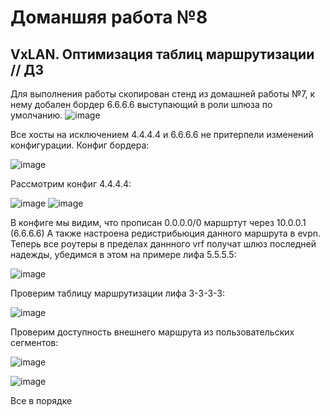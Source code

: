 # Доманшяя работа №8
## VxLAN. Оптимизация таблиц маршрутизации // ДЗ

Для выполнения работы скопирован стенд из домашней работы №7, к нему добален бордер 6.6.6.6 выступающий в роли шлюза по умолчанию.
![image](https://github.com/user-attachments/assets/8e5166fa-5f9f-488a-92f0-d3c37028b093)

Все хосты на исключением 4.4.4.4 и 6.6.6.6 не притерпели изменений конфигурации.
Конфиг бордера:

![image](https://github.com/user-attachments/assets/0dd4c078-3ccb-4d41-8733-8c3cb5f12199)


Рассмотрим конфиг 4.4.4.4:

![image](https://github.com/user-attachments/assets/8a7169a0-546c-4428-bbe7-c0dd2fd83b23)
![image](https://github.com/user-attachments/assets/f8e0be77-050c-4b6a-8749-e53707f0cd77)

В конфиге мы видим, что прописан 0.0.0.0/0 маршртут через 10.0.0.1 (6.6.6.6)
А также настроена редистрибьюция данного маршрута в evpn. Теперь все роутеры в пределах даннного vrf получат шлюз последней надежды, убедимся в этом на примере лифа 5.5.5.5:

![image](https://github.com/user-attachments/assets/1440aa03-4ab8-4c40-b71e-c15d5cf2324b)

Проверим таблицу маршрутизации лифа 3-3-3-3:

![image](https://github.com/user-attachments/assets/359a563a-4832-4f40-b149-301ab1eb2e0f)

Проверим доступность внешнего маршрута из пользовательских сегментов:

![image](https://github.com/user-attachments/assets/8ccf6cf2-d341-4a90-b8c1-6dae0158b5e6)

![image](https://github.com/user-attachments/assets/c80ec4be-9c8d-4018-b3b7-9e38fd6f70e7)

Все в порядке

